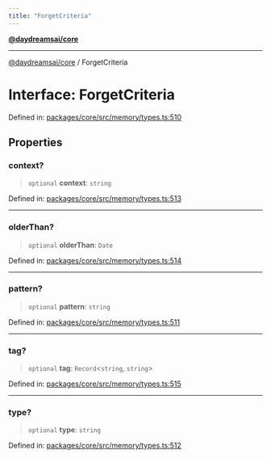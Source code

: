 ```yaml
---
title: "ForgetCriteria"
---
```


[**@daydreamsai/core**](./api-reference.md)

***

[@daydreamsai/core](./api-reference.md) / ForgetCriteria

# Interface: ForgetCriteria

Defined in: [packages/core/src/memory/types.ts:510](https://github.com/dojoengine/daydreams/blob/cade502c379b7b9e103832026447c86310638fce/packages/core/src/memory/types.ts#L510)

## Properties

### context?

> `optional` **context**: `string`

Defined in: [packages/core/src/memory/types.ts:513](https://github.com/dojoengine/daydreams/blob/cade502c379b7b9e103832026447c86310638fce/packages/core/src/memory/types.ts#L513)

***

### olderThan?

> `optional` **olderThan**: `Date`

Defined in: [packages/core/src/memory/types.ts:514](https://github.com/dojoengine/daydreams/blob/cade502c379b7b9e103832026447c86310638fce/packages/core/src/memory/types.ts#L514)

***

### pattern?

> `optional` **pattern**: `string`

Defined in: [packages/core/src/memory/types.ts:511](https://github.com/dojoengine/daydreams/blob/cade502c379b7b9e103832026447c86310638fce/packages/core/src/memory/types.ts#L511)

***

### tag?

> `optional` **tag**: `Record`\<`string`, `string`\>

Defined in: [packages/core/src/memory/types.ts:515](https://github.com/dojoengine/daydreams/blob/cade502c379b7b9e103832026447c86310638fce/packages/core/src/memory/types.ts#L515)

***

### type?

> `optional` **type**: `string`

Defined in: [packages/core/src/memory/types.ts:512](https://github.com/dojoengine/daydreams/blob/cade502c379b7b9e103832026447c86310638fce/packages/core/src/memory/types.ts#L512)
